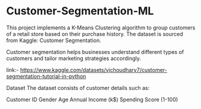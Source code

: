 # Customer-Segmentation-ML

This project implements a K-Means Clustering algorithm to group customers of a retail store based on their purchase history. The dataset is sourced from Kaggle: Customer Segmentation.

Customer segmentation helps businesses understand different types of customers and tailor marketing strategies accordingly.

link:- https://www.kaggle.com/datasets/vjchoudhary7/customer-segmentation-tutorial-in-python

 Dataset
The dataset consists of customer details such as:

Customer ID
Gender
Age
Annual Income (k$)
Spending Score (1-100)
